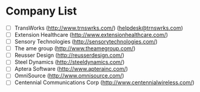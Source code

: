 # Company List
- [ ] TransWorks (http://www.trnswrks.com/) (helpdesk@trnswrks.com)
- [ ] Extension Healthcare (http://www.extensionhealthcare.com/)
- [ ] Sensory Technologies (http://sensorytechnologies.com/)
- [ ] The ame group (http://www.theamegroup.com/)
- [ ] Reusser Design (http://reusserdesign.com/)
- [ ] Steel Dynamics (http://steeldynamics.com/)
- [ ] Aptera Software (http://www.apterainc.com/)
- [ ] OmniSource (http://www.omnisource.com/)
- [ ] Centennial Communications Corp (http://www.centennialwireless.com/)
